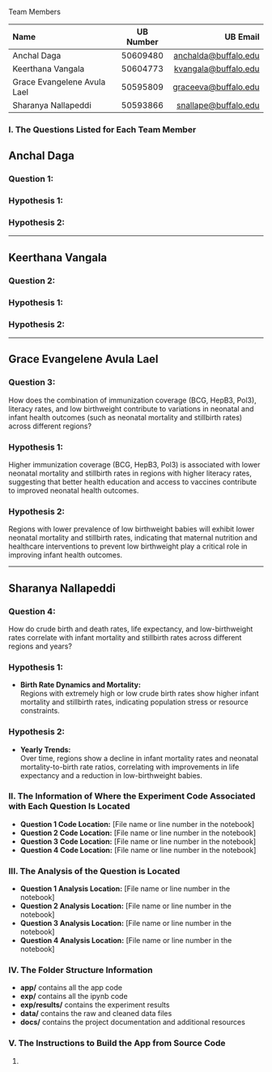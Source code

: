 Team Members

| Name                        | UB Number | UB Email             | 
|:-----                       |:--------: |------:               |
| Anchal Daga                 | 50609480  | anchalda@buffalo.edu |
| Keerthana Vangala           | 50604773  | kvangala@buffalo.edu |
| Grace Evangelene Avula Lael | 50595809  | graceeva@buffalo.edu |
| Sharanya Nallapeddi         | 50593866  | snallape@buffalo.edu |

<!--
Topic of Project: Leveraging health data to predict infant survival and wellbeing from pregnancy to early childhood.

Note: To distinguish between phases 1, 2, and 3, we have renamed the files accordingly. The file titled "Raw_Data_Updated" is our initial dataset which is used across all the phases. 

Phase 1:
Main File: Main_phase1.ipynb
We conducted exploratory data analysis (EDA) separately using the "feature_engineering" CSV and XLS files. These files represent the Excel sheet created after all data cleaning steps were completed.

Phase 2:
The data cleaning process was refined in Phase 2 to enhance accuracy and improve the dataset quality.
The file cleaned_dataset_rounded_off.csv is used as the input for data loading.
Individual .ipynb files labeled with "phase2" have been uploaded.
-->


### I. The Questions Listed for Each Team Member


## **Anchal Daga**
### **Question 1:**


### **Hypothesis 1:**


### **Hypothesis 2:**


---
## **Keerthana Vangala**
### **Question 2:**


### **Hypothesis 1:**


### **Hypothesis 2:**

---
## **Grace Evangelene Avula Lael**
### **Question 3:**
How does the combination of immunization coverage (BCG, HepB3, Pol3), literacy rates, and low birthweight contribute to variations in neonatal and infant health outcomes (such as neonatal mortality and stillbirth rates) across different regions?

### **Hypothesis 1:**
Higher immunization coverage (BCG, HepB3, Pol3) is associated with lower neonatal mortality and stillbirth rates in regions with higher literacy rates, suggesting that better health education and access to vaccines contribute to improved neonatal health outcomes.

### **Hypothesis 2:**
Regions with lower prevalence of low birthweight babies will exhibit lower neonatal mortality and stillbirth rates, indicating that maternal nutrition and healthcare interventions to prevent low birthweight play a critical role in improving infant health outcomes.

---

## **Sharanya Nallapeddi**
### **Question 4:**
How do crude birth and death rates, life expectancy, and low-birthweight rates correlate with infant mortality and stillbirth rates across different regions and years?

### **Hypothesis 1:**
- **Birth Rate Dynamics and Mortality:**  
Regions with extremely high or low crude birth rates show higher infant mortality and stillbirth rates, indicating population stress or resource constraints.

### **Hypothesis 2:**
- **Yearly Trends:**  
Over time, regions show a decline in infant mortality rates and neonatal mortality-to-birth rate ratios, correlating with improvements in life expectancy and a reduction in low-birthweight babies.

### II. The Information of Where the Experiment Code Associated with Each Question Is Located

- **Question 1 Code Location:** [File name or line number in the notebook]
- **Question 2 Code Location:** [File name or line number in the notebook]
- **Question 3 Code Location:** [File name or line number in the notebook]
- **Question 4 Code Location:** [File name or line number in the notebook]

### III. The Analysis of the Question is Located

- **Question 1 Analysis Location:** [File name or line number in the notebook]
- **Question 2 Analysis Location:** [File name or line number in the notebook]
- **Question 3 Analysis Location:** [File name or line number in the notebook]
- **Question 4 Analysis Location:** [File name or line number in the notebook]

### IV. The Folder Structure Information

- **app/** contains all the app code
- **exp/** contains all the ipynb code
- **exp/results/** contains the experiment results
- **data/** contains the raw and cleaned data files
- **docs/** contains the project documentation and additional resources

### V. The Instructions to Build the App from Source Code

1. 
